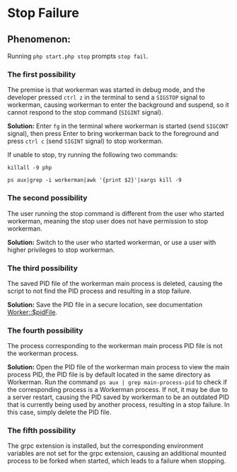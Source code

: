 # Stop Failure

## Phenomenon:
Running `php start.php stop` prompts `stop fail`.

### The first possibility
The premise is that workerman was started in debug mode, and the developer pressed `ctrl z` in the terminal to send a `SIGSTOP` signal to workerman, causing workerman to enter the background and suspend, so it cannot respond to the stop command (`SIGINT` signal).

**Solution:**
Enter `fg` in the terminal where workerman is started (send `SIGCONT` signal), then press Enter to bring workerman back to the foreground and press `ctrl c` (send `SIGINT` signal) to stop workerman.

If unable to stop, try running the following two commands:
```shell
killall -9 php
```
```shell
ps aux|grep -i workerman|awk '{print $2}'|xargs kill -9
```

### The second possibility
The user running the stop command is different from the user who started workerman, meaning the stop user does not have permission to stop workerman.

**Solution:**
Switch to the user who started workerman, or use a user with higher privileges to stop workerman.

### The third possibility
The saved PID file of the workerman main process is deleted, causing the script to not find the PID process and resulting in a stop failure.

**Solution:**
Save the PID file in a secure location, see documentation [Worker::$pidFile](../worker/pid-file.md).

### The fourth possibility
The process corresponding to the workerman main process PID file is not the workerman process.

**Solution:**
Open the PID file of the workerman main process to view the main process PID, the PID file is by default located in the same directory as Workerman. Run the command `ps aux | grep main-process-pid` to check if the corresponding process is a Workerman process. If not, it may be due to a server restart, causing the PID saved by workerman to be an outdated PID that is currently being used by another process, resulting in a stop failure. In this case, simply delete the PID file.

### The fifth possibility
The grpc extension is installed, but the corresponding environment variables are not set for the grpc extension, causing an additional mounted process to be forked when started, which leads to a failure when stopping.
